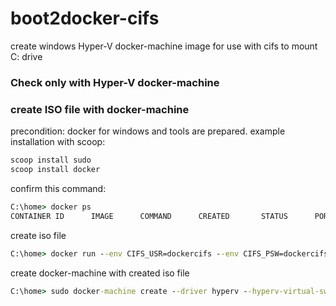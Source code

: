 # boot2docker-cifs
create windows Hyper-V docker-machine image for use with cifs to mount C: drive

### Check only with Hyper-V docker-machine

### create ISO file with docker-machine

precondition: docker for windows and tools are prepared.
example installation with scoop:
```cmd
scoop install sudo
scoop install docker
```

confirm this command:
```cmd
C:\home> docker ps
CONTAINER ID      IMAGE      COMMAND      CREATED       STATUS      PORTS      NAMES
```

create iso file
```cmd
C:\home> docker run --env CIFS_USR=dockercifs --env CIFS_PSW=dockercifs --rm korabo/boot2docker-cifs:latest > boot2docker.cifs.iso
```

create docker-machine with created iso file
```cmd
C:\home> sudo docker-machine create --driver hyperv --hyperv-virtual-switch hv-nat --hyperv-boot2docker-url boot2docker.cifs.iso default
```
